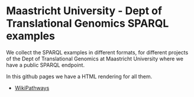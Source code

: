 # Maastricht University - Dept of Translational Genomics SPARQL examples

We collect the SPARQL examples in different formats,
for different projects of the Dept of Translational Genomics
at Maastricht University where we have a public SPARQL endpoint.

In this github pages we have a HTML rendering for all them.

 * [WikiPathways](./examples/WikiPathways/)

